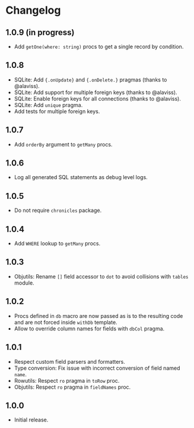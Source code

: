 # Changelog

## 1.0.9 (in progress)

-   Add `getOne(where: string)` procs to get a single record by condition.

## 1.0.8

-   SQLite: Add `{.onUpdate}` and `{.onDelete.}` pragmas (thanks to @alaviss).
-   SQLite: Add support for multiple foreign keys (thanks to @alaviss).
-   SQLite: Enable foreign keys for all connections (thanks to @alaviss).
-   SQLite: Add `unique` pragma.
-   Add tests for multiple foreign keys.


## 1.0.7

-   Add ``orderBy`` argument to ``getMany`` procs.


## 1.0.6

-   Log all generated SQL statements as debug level logs.


## 1.0.5

-   Do not require ``chronicles`` package.


## 1.0.4

-   Add ``WHERE`` lookup to ``getMany`` procs.


## 1.0.3

-   Objutils: Rename ``[]`` field accessor to ``dot`` to avoid collisions with ``tables`` module.


## 1.0.2

-   Procs defined in ``db`` macro are now passed as is to the resulting code and are not forced inside ``withDb`` template.
-   Allow to override column names for fields with ``dbCol`` pragma.


## 1.0.1

-   Respect custom field parsers and formatters.
-   Type conversion: Fix issue with incorrect conversion of field named ``name``.
-   Rowutils: Respect ``ro`` pragma in ``toRow`` proc.
-   Objutils: Respect ``ro`` pragma in ``fieldNames`` proc.


## 1.0.0

-   Initial release.
